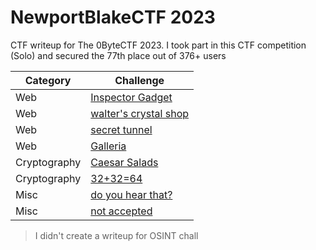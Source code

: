 # NewportBlakeCTF 2023
CTF writeup for The 0ByteCTF 2023. I took part in this CTF competition (Solo) and secured the 77th place out of 376+ users

| Category | Challenge |
| --- | --- |
| Web | [Inspector Gadget](/2023/NewportBlakeCTF%202023/Inspector%20Gadget/)
| Web | [walter's crystal shop](/2023/NewportBlakeCTF%202023/walter's%20crystal%20shop/)
| Web | [secret tunnel](/2023/NewportBlakeCTF%202023/secret%20tunnel/)
| Web | [Galleria](/2023/NewportBlakeCTF%202023/Galleria/)
| Cryptography | [Caesar Salads](/2023/NewportBlakeCTF%202023/Caesar%20Salads/)
| Cryptography | [32+32=64](/2023/NewportBlakeCTF%202023/32+32=64/)
| Misc | [do you hear that?](/2023/NewportBlakeCTF%202023/do%20you%20hear%20that?/)
| Misc | [not accepted](/2023/NewportBlakeCTF%202023/not%20accepted/)

> I didn't create a writeup for OSINT chall
